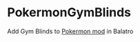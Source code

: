 # PokermonGymBlinds
 Add Gym Blinds to [Pokermon mod](https://github.com/InertSteak/Pokermon) in Balatro
